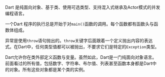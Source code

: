 Dart 是纯面向对象、基于类、使用可选类型、支持混入式继承及Actor模式的并发编程语言。

一个Dart 程序的执行总是开始于对``main()``函数的调用。每个函数都有函数头与函数体组成。

异常是使用``throw``语句抛出的。``throw``关键字后面跟着一个定义抛出内容的表达式。在Dart中，任何类型值都可以被抛出，不要求它们是特定的``Exception``类型。

Dart允许你在类外部定义函数与变量。虽然如此，Dart是一门纯面向对象语言。前面看过的所有值，包括数字、字符串、布尔值、列表甚至函数本身都是Dart中的对象。所有这些对象都是某个类的实例。